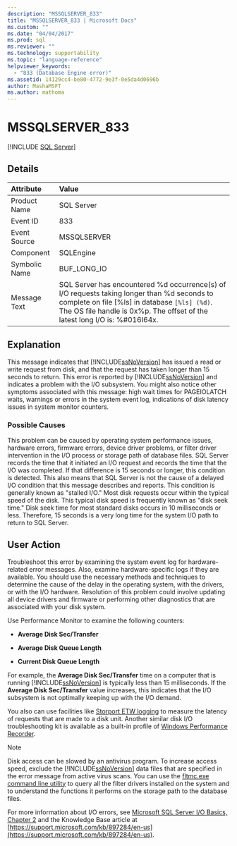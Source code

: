 ```yaml
---
description: "MSSQLSERVER_833"
title: "MSSQLSERVER_833 | Microsoft Docs"
ms.custom: ""
ms.date: "04/04/2017"
ms.prod: sql
ms.reviewer: ""
ms.technology: supportability
ms.topic: "language-reference"
helpviewer_keywords: 
  - "833 (Database Engine error)"
ms.assetid: 14129cc4-be80-4772-9e3f-0e5da4d0696b
author: MashaMSFT
ms.author: mathoma
---
```

# MSSQLSERVER_833
 [!INCLUDE [SQL Server](../../includes/applies-to-version/sqlserver.md)]
  
## Details  
  
| Attribute | Value |  
| :-------- | :---- |  
|Product Name|SQL Server|  
|Event ID|833|  
|Event Source|MSSQLSERVER|  
|Component|SQLEngine|  
|Symbolic Name|BUF_LONG_IO|  
|Message Text|SQL Server has encountered %d occurrence(s) of I/O requests taking longer than %d seconds to complete on file [%ls] in database `[%ls] (%d)`.  The OS file handle is 0x%p.  The offset of the latest long I/O is: %#016I64x.|  
  
## Explanation  
This message indicates that [!INCLUDE[ssNoVersion](../../includes/ssnoversion-md.md)] has issued a read or write request from disk, and that the request has taken longer than 15 seconds to return. This error is reported by [!INCLUDE[ssNoVersion](../../includes/ssnoversion-md.md)] and indicates a problem with the I/O subsystem. You might also notice other symptoms associated with this message: high wait times for PAGEIOLATCH waits, warnings or errors in the system event log, indications of disk latency issues in system monitor counters. 
  
### Possible Causes  
This problem can be caused by operating system performance issues, hardware errors, firmware errors, device driver problems, or filter driver intervention in the I/O process or storage path of database files. SQL Server records the time that it initiated an I/O request and records the time that the I/O was completed. If that difference is 15 seconds or longer, this condition is detected. This also means that SQL Server is not the cause of a delayed I/O condition that this message describes and reports. This condition is generally known as "stalled I/O." Most disk requests occur within the typical speed of the disk. This typical disk speed is frequently known as "disk seek time." Disk seek time for most standard disks occurs in 10 milliseconds or less. Therefore, 15 seconds is a very long time for the system I/O path to return to SQL Server. 
  
## User Action  
Troubleshoot this error by examining the system event log for hardware-related error messages. Also, examine hardware-specific logs if they are available. You should use the necessary methods and techniques to determine the cause of the delay in the operating system, with the drivers, or with the I/O hardware. Resolution of this problem could involve updating all device drivers and firmware or performing other diagnostics that are associated with your disk system. 
  
Use Performance Monitor to examine the following counters:  
  
-   **Average Disk Sec/Transfer**  
  
-   **Average Disk Queue Length**  
  
-   **Current Disk Queue Length**  
  
For example, the **Average Disk Sec/Transfer** time on a computer that is running [!INCLUDE[ssNoVersion](../../includes/ssnoversion-md.md)] is typically less than 15 milliseconds. If the **Average Disk Sec/Transfer** value increases, this indicates that the I/O subsystem is not optimally keeping up with the I/O demand.

You also can use facilities like [Storport ETW logging](https://docs.microsoft.com/archive/blogs/ntdebugging/storport-etw-logging-to-measure-requests-made-to-a-disk-unit) to measure the latency of requests that are made to a disk unit. Another similar disk I/O troubleshooting kit is available as a built-in profile of [Windows Performance Recorder](https://docs.microsoft.com/windows-hardware/test/wpt/introduction-to-wpr).
  
> [!NOTE]  
> Disk access can be slowed by an antivirus program. To increase access speed, exclude the [!INCLUDE[ssNoVersion](../../includes/ssnoversion-md.md)] data files that are specified in the error message from active virus scans. You can use the [fltmc.exe command line utility](https://docs.microsoft.com/windows-hardware/drivers/ifs/development-and-testing-tools#fltmcexe-control-program) to query all the filter drivers installed on the system and to understand the functions it performs on the storage path to the database files. 
  
For more information about I/O errors, see [Microsoft SQL Server I/O Basics, Chapter 2](/previous-versions/sql/sql-server-2005/administrator/cc917726(v=technet.10)) and the Knowledge Base article at [https://support.microsoft.com/kb/897284/en-us](https://support.microsoft.com/kb/897284/en-us).  
  
